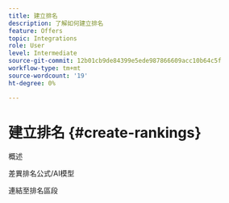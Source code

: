 ```yaml
---
title: 建立排名
description: 了解如何建立排名
feature: Offers
topic: Integrations
role: User
level: Intermediate
source-git-commit: 12b01cb9de84399e5ede987866609acc10b64c5f
workflow-type: tm+mt
source-wordcount: '19'
ht-degree: 0%

---
```


# 建立排名 {#create-rankings}

概述

差異排名公式/AI模型

連結至排名區段